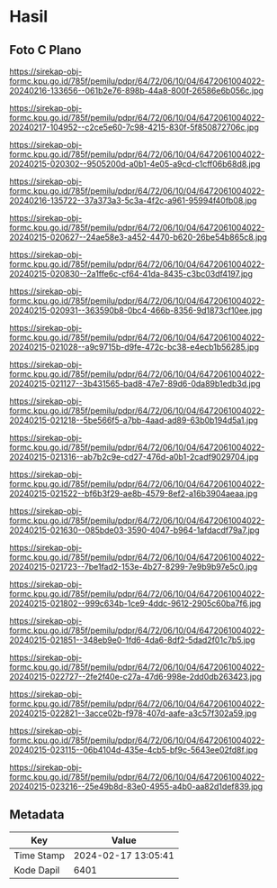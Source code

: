 # Hasil

## Foto C Plano

https://sirekap-obj-formc.kpu.go.id/785f/pemilu/pdpr/64/72/06/10/04/6472061004022-20240216-133656--061b2e76-898b-44a8-800f-26586e6b056c.jpg

https://sirekap-obj-formc.kpu.go.id/785f/pemilu/pdpr/64/72/06/10/04/6472061004022-20240217-104952--c2ce5e60-7c98-4215-830f-5f850872706c.jpg

https://sirekap-obj-formc.kpu.go.id/785f/pemilu/pdpr/64/72/06/10/04/6472061004022-20240215-020302--9505200d-a0b1-4e05-a9cd-c1cff06b68d8.jpg

https://sirekap-obj-formc.kpu.go.id/785f/pemilu/pdpr/64/72/06/10/04/6472061004022-20240216-135722--37a373a3-5c3a-4f2c-a961-95994f40fb08.jpg

https://sirekap-obj-formc.kpu.go.id/785f/pemilu/pdpr/64/72/06/10/04/6472061004022-20240215-020627--24ae58e3-a452-4470-b620-26be54b865c8.jpg

https://sirekap-obj-formc.kpu.go.id/785f/pemilu/pdpr/64/72/06/10/04/6472061004022-20240215-020830--2a1ffe6c-cf64-41da-8435-c3bc03df4197.jpg

https://sirekap-obj-formc.kpu.go.id/785f/pemilu/pdpr/64/72/06/10/04/6472061004022-20240215-020931--363590b8-0bc4-466b-8356-9d1873cf10ee.jpg

https://sirekap-obj-formc.kpu.go.id/785f/pemilu/pdpr/64/72/06/10/04/6472061004022-20240215-021028--a9c9715b-d9fe-472c-bc38-e4ecb1b56285.jpg

https://sirekap-obj-formc.kpu.go.id/785f/pemilu/pdpr/64/72/06/10/04/6472061004022-20240215-021127--3b431565-bad8-47e7-89d6-0da89b1edb3d.jpg

https://sirekap-obj-formc.kpu.go.id/785f/pemilu/pdpr/64/72/06/10/04/6472061004022-20240215-021218--5be566f5-a7bb-4aad-ad89-63b0b194d5a1.jpg

https://sirekap-obj-formc.kpu.go.id/785f/pemilu/pdpr/64/72/06/10/04/6472061004022-20240215-021316--ab7b2c9e-cd27-476d-a0b1-2cadf9029704.jpg

https://sirekap-obj-formc.kpu.go.id/785f/pemilu/pdpr/64/72/06/10/04/6472061004022-20240215-021522--bf6b3f29-ae8b-4579-8ef2-a16b3904aeaa.jpg

https://sirekap-obj-formc.kpu.go.id/785f/pemilu/pdpr/64/72/06/10/04/6472061004022-20240215-021630--085bde03-3590-4047-b964-1afdacdf79a7.jpg

https://sirekap-obj-formc.kpu.go.id/785f/pemilu/pdpr/64/72/06/10/04/6472061004022-20240215-021723--7be1fad2-153e-4b27-8299-7e9b9b97e5c0.jpg

https://sirekap-obj-formc.kpu.go.id/785f/pemilu/pdpr/64/72/06/10/04/6472061004022-20240215-021802--999c634b-1ce9-4ddc-9612-2905c60ba7f6.jpg

https://sirekap-obj-formc.kpu.go.id/785f/pemilu/pdpr/64/72/06/10/04/6472061004022-20240215-021851--348eb9e0-1fd6-4da6-8df2-5dad2f01c7b5.jpg

https://sirekap-obj-formc.kpu.go.id/785f/pemilu/pdpr/64/72/06/10/04/6472061004022-20240215-022727--2fe2f40e-c27a-47d6-998e-2dd0db263423.jpg

https://sirekap-obj-formc.kpu.go.id/785f/pemilu/pdpr/64/72/06/10/04/6472061004022-20240215-022821--3acce02b-f978-407d-aafe-a3c57f302a59.jpg

https://sirekap-obj-formc.kpu.go.id/785f/pemilu/pdpr/64/72/06/10/04/6472061004022-20240215-023115--06b4104d-435e-4cb5-bf9c-5643ee02fd8f.jpg

https://sirekap-obj-formc.kpu.go.id/785f/pemilu/pdpr/64/72/06/10/04/6472061004022-20240215-023216--25e49b8d-83e0-4955-a4b0-aa82d1def839.jpg


## Metadata

| Key        | Value               |
| ---------- | ------------------- |
| Time Stamp | 2024-02-17 13:05:41 |
| Kode Dapil | 6401                |



